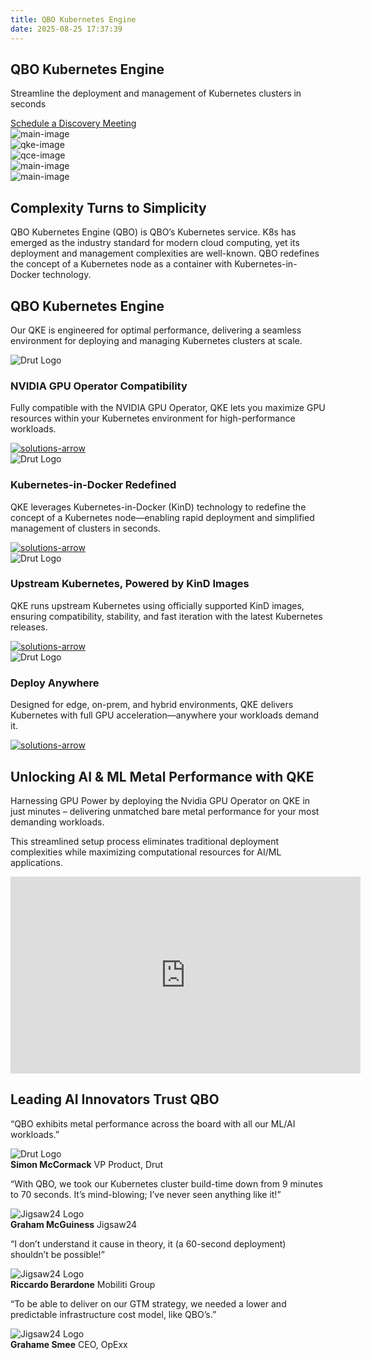 ```yaml
---
title: QBO Kubernetes Engine
date: 2025-08-25 17:37:39
---
```


<section class="case-study-detail QBO-Kubernetes">
  <div class="container">
  <div class="why-qbo-hero-content">
  <h1>QBO Kubernetes Engine</h1>
  <p>Streamline the deployment and management of Kubernetes clusters in seconds</p>
  <a href="#">Schedule a Discovery Meeting</a>
</div>
</div>
</section>

<section class="ai-page-request-demo qbo-container-engine-section">
<div class="row">
<div class="right-div">

<div class="section-1dark">
         <div class="container">
            <div class="animation-img-maindark">
               <div class="engine-imgdark">
                  <div class="engine-img-1dark">
                     <img src="http://localhost:4000/img/Main-Image-New.svg" alt="main-image">
                  </div>
                  <div class="engine-img-2dark">
                     <img src="http://localhost:4000/img/Main-Image-New-01.svg" alt="qke-image">
                  </div>
                  <div class="engine-img-3dark">
                     <img src="http://localhost:4000/img/Main-Image-New-02.svg" alt="qce-image">  
                  </div>
               </div>
               <div class="tab-image-maindark">
                  <div class="qke-coldark">
                     <img src="http://localhost:4000/img/QKE-New.svg" alt="main-image">
                  </div>
                  <div class="qke-coldark">
                     <img src="http://localhost:4000/img/QCE-New.svg" alt="main-image">
                  </div>
               </div>
            </div>
         </div>
      </div>
      <script>     
        document.addEventListener("DOMContentLoaded", function () {
         const images = document.querySelectorAll('.qke-coldark');
      images.forEach(item => {
      item.addEventListener('mouseover', function(event) {
         images.forEach(el => {
            el.style.opacity = (el === item) ? '1' : '0.2';
         });
      });
      item.addEventListener('mouseout', function(event) {
         images.forEach(el => {
            el.style.opacity = '1';
         });
      });
      });
   const engineImgs = {
      default: document.querySelector('.engine-img-1dark'),
      qke: document.querySelector('.engine-img-2dark'),
      qce: document.querySelector('.engine-img-3dark')
   };
   const qkeCols = document.querySelectorAll('.qke-coldark');
   function showImage(type) {
      Object.values(engineImgs).forEach(img => img.classList.remove('active'));
      if (type === 'qke') {
         engineImgs.qke.classList.add('active');
      } else if (type === 'qce') {
         engineImgs.qce.classList.add('active');
      } else {
         engineImgs.default.classList.add('active');
      }
   }
   showImage('default'); // Set initial
   qkeCols[0].addEventListener('mouseenter', () => showImage('qke'));
   qkeCols[1].addEventListener('mouseenter', () => showImage('qce'));
   qkeCols[0].addEventListener('mouseleave', () => showImage('default'));
   qkeCols[1].addEventListener('mouseleave', () => showImage('default'));
});
</script>
</div>
<div class="left-div">
<h2>Complexity Turns to Simplicity</h2>
<p>QBO Kubernetes Engine (QBO) is QBO’s Kubernetes service. K8s has emerged as the industry standard for modern cloud computing, yet its deployment and management complexities are well-known. QBO redefines the concept of a Kubernetes node as a container with Kubernetes-in-Docker technology.</p>
</div>
</div>
</section>


<section class="qbo-solutions-section ai-slider-sec">
  <div class="container">
  <div class="qbo-solutions-main">
  <div class="qbo-content">
  <h2>QBO Kubernetes Engine</h2>
  <p>Our QKE is engineered for optimal performance, delivering a seamless environment for deploying and managing Kubernetes clusters at scale.</p>
</div>
  <div class="solutions-ctn swiper testimonial-slider">
  <div class="swiper-wrapper">
  <div class="swiper-slide testimonial-card">
  <img class="logoo" src="/img/1-3.png" alt="Drut Logo">
  <h3>NVIDIA GPU Operator Compatibility</h3>
  <p>Fully compatible with the NVIDIA GPU Operator, QKE lets you maximize GPU resources within your Kubernetes environment for high-performance workloads.</p>
  <div class="solutions-image-wrapper">
  <a href="#">
  <img src="/img/solutions-arrow.svg" alt="solutions-arrow">
</a>
</div>
</div>
  <div class="swiper-slide testimonial-card">
  <img class="logoo" src="/img/2-1-1.png" alt="Drut Logo">
  <h3>Kubernetes-in-Docker Redefined</h3>
  <p>QKE leverages Kubernetes-in-Docker (KinD) technology to redefine the concept of a Kubernetes node—enabling rapid deployment and simplified management of clusters in seconds.</p>
  <div class="solutions-image-wrapper">
  <a href="#">
  <img src="/img/solutions-arrow.svg" alt="solutions-arrow">
</a>
</div>
</div>
  <div class="swiper-slide testimonial-card">
  <img class="logoo" src="/img/3-1.png" alt="Drut Logo">
  <h3>Upstream Kubernetes, Powered by KinD Images</h3>
  <p>QKE runs upstream Kubernetes using officially supported KinD images, ensuring compatibility, stability, and fast iteration with the latest Kubernetes releases.</p>
  <div class="solutions-image-wrapper">
  <a href="#">
  <img src="/img/solutions-arrow.svg" alt="solutions-arrow">
</a>
</div>
</div>
  <div class="swiper-slide testimonial-card">
  <img class="logoo" src="/img/icons-6.png" alt="Drut Logo">
  <h3>Deploy Anywhere</h3>
  <p>Designed for edge, on-prem, and hybrid environments, QKE delivers Kubernetes with full GPU acceleration—anywhere your workloads demand it.</p>
  <div class="solutions-image-wrapper">
  <a href="#">
  <img src="/img/solutions-arrow.svg" alt="solutions-arrow">
</a>
</div>
</div>
</div>
  <div class="swiper-pagination">
</div>
</div>
</div>
</div>
</section>


<section class="feature-section">
  <div class="feature-container">
  <div class="feature-text">
  <h2>Unlocking AI & ML Metal Performance with QKE</h2>
  <p class="small-textt">Harnessing GPU Power by deploying the Nvidia GPU Operator on QKE in just minutes – delivering unmatched bare metal performance for your most demanding workloads. <br>

This streamlined setup process eliminates traditional deployment complexities while maximizing computational resources for AI/ML applications.</p>
</div>
<div class="feature-video">
<iframe width="560" height="315" src="https://www.youtube.com/embed/nl7sWLsuDOI?si=xRmwHa4tYRVWu8Ou" title="YouTube video player" frameborder="0" allow="accelerometer; autoplay; clipboard-write; encrypted-media; gyroscope; picture-in-picture; web-share" referrerpolicy="strict-origin-when-cross-origin" allowfullscreen></iframe>
</div>
</div>
</section>


<section class="testimonial-section qbo-container-page-testimonial">
  <h2>Leading AI Innovators Trust QBO</h2>
  <div class="swiper testimonial-slider">
  <div class="swiper-wrapper">
  <div class="swiper-slide testimonial-card">
  <p>“QBO exhibits metal performance across the board with all our ML/AI workloads.”</p>
  <div class="testimonial-author">
  <img src="/img/drutt.png" alt="Drut Logo">
  <div class="testimonial_author_decs"><strong>Simon McCormack</strong>
            <span>VP Product, Drut</span></div>
</div>
</div>
  <div class="swiper-slide testimonial-card">
  <p>“With QBO, we took our Kubernetes cluster build-time down from 9 minutes to 70 seconds. It’s mind-blowing; I’ve never seen anything like it!”</p>
  <div class="testimonial-author">
  <img src="/img/jigsaw.png" alt="Jigsaw24 Logo">
  <div class="testimonial_author_decs"><strong>Graham McGuiness</strong>
            <span>Jigsaw24</span></div>
</div>
</div>
  <div class="swiper-slide testimonial-card">
  <p>“I don’t understand it cause in theory, it (a 60-second deployment) shouldn’t be possible!”</p>
  <div class="testimonial-author">
  <img src="/img/Mobiliti.png" alt="Jigsaw24 Logo">
  <div class="testimonial_author_decs"><strong>Riccardo Berardone</strong>
            <span>Mobiliti Group</span></div>
</div>
</div>
  <div class="swiper-slide testimonial-card">
  <p>“To be able to deliver on our GTM strategy, we needed a lower and predictable infrastructure cost model, like QBO’s.”</p>
  <div class="testimonial-author">
  <img src="/img/opexx-2.png" alt="Jigsaw24 Logo">
  <div class="testimonial_author_decs"><strong>Grahame Smee</strong>
            <span>CEO, OpExx</span></div>
</div>
</div>
</div>
  <div class="swiper-pagination">
</div>
</div>
</section>


